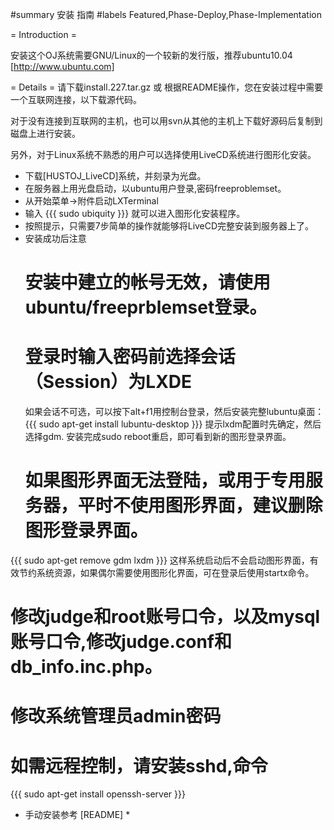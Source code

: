 #summary 安装 指南
#labels Featured,Phase-Deploy,Phase-Implementation

= Introduction =

安装这个OJ系统需要GNU/Linux的一个较新的发行版，推荐ubuntu10.04 [http://www.ubuntu.com]


= Details =
请下载install.227.tar.gz 或 根据README操作，您在安装过程中需要一个互联网连接，以下载源代码。

对于没有连接到互联网的主机，也可以用svn从其他的主机上下载好源码后复制到磁盘上进行安装。

另外，对于Linux系统不熟悉的用户可以选择使用LiveCD系统进行图形化安装。

 * 下载[HUSTOJ_LiveCD]系统，并刻录为光盘。
 * 在服务器上用光盘启动，以ubuntu用户登录,密码freeproblemset。
 * 从开始菜单->附件启动LXTerminal
 * 输入 
{{{
sudo ubiquity
}}}
  就可以进入图形化安装程序。
 * 按照提示，只需要7步简单的操作就能够将LiveCD完整安装到服务器上了。
 * 安装成功后注意
   # 安装中建立的帐号无效，请使用ubuntu/freeprblemset登录。
   # 登录时输入密码前选择会话（Session）为LXDE
     如果会话不可选，可以按下alt+f1用控制台登录，然后安装完整lubuntu桌面：
{{{
sudo apt-get install lubuntu-desktop
}}}
     提示lxdm配置时先确定，然后选择gdm.
     安装完成sudo reboot重启，即可看到新的图形登录界面。
   # 如果图形界面无法登陆，或用于专用服务器，平时不使用图形界面，建议删除图形登录界面。
{{{
sudo apt-get remove gdm lxdm
}}}
这样系统启动后不会启动图形界面，有效节约系统资源，如果偶尔需要使用图形化界面，可在登录后使用startx命令。
   # 修改judge和root账号口令，以及mysql账号口令,修改judge.conf和db_info.inc.php。
   # 修改系统管理员admin密码
   # 如需远程控制，请安装sshd,命令
{{{
sudo apt-get install openssh-server
}}}
   

* 手动安装参考 [README] *